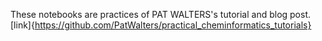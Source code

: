These notebooks are practices of PAT WALTERS's tutorial and blog post. 
[link]{https://github.com/PatWalters/practical_cheminformatics_tutorials}
